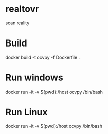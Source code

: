 # realtovr
scan reality 

# Build
docker build -t ocvpy -f Dockerfile .

# Run windows
docker run -it -v ${pwd}:/host ocvpy /bin/bash

# Run Linux 
docker run -it -v $(pwd):/host ocvpy /bin/bash